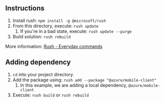 ## Instructions

1. Install rush: `npm install -g @microsoft/rush`
2. From this directory, execute: `rush update`
   1. If you're in a bad state, execute: `rush update --purge`
3. Build solution: `rush rebuild`

More information: [Rush - Everyday commands](https://rushjs.io/pages/developer/everyday_commands/)

## Adding dependency

1. `cd` into your project directory.
2. Add the package using: `rush add --package "@azure/mobile-client"`
   1. In this example, we are adding a local dependency, `@azure/mobile-client`
3. Execute: `rush build` or `rush rebuild`
